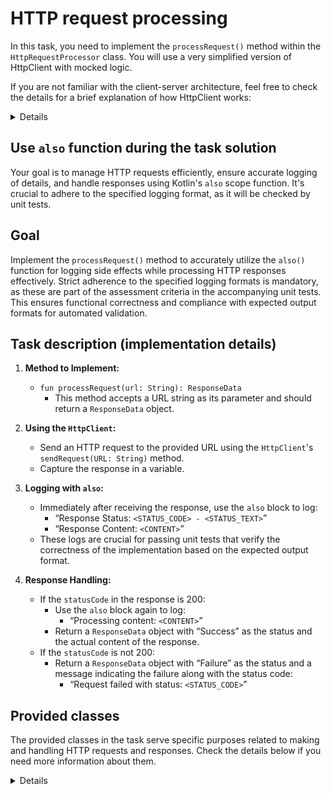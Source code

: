 # HTTP request processing

In this task, you need to implement the `processRequest()` method within the `HttpRequestProcessor` class. You
will use a very simplified version of HttpClient with mocked logic.

If you are not familiar with the client-server architecture, feel free to check the details for a brief explanation of how
HttpClient works:

<details>
In very simple terms, an `HttpClient` is a tool used in programming to communicate over the internet. 
It sends requests to and receives responses from a server using the HTTP protocol, 
which is the standard way of exchanging information on the web.

Here’s a breakdown of how it typically works:

1. **Sending a Request**: When you want to access information from a server (like a webpage, data from a database, or
   other resources), the `HttpClient` sends a request to the server. This request includes the URL (which specifies the
   server's address and the specific page or data you want) and sometimes additional headers or data if needed.

2. **Receiving a Response**: After the server receives and processes the request, it responds to
   the `HttpClient`. This response includes a status code (which tells if the request was successful or not), any data
   requested (like a webpage, image, or other data), and possibly some headers with extra information about the
   response.

3. **Handling the Response**: The `HttpClient` receives this response and processes it according to the needs of the
   application. For example, it might display data on a webpage, store it in a database, or use it in another way.

In essence, an `HttpClient` acts as a messenger, sending requests to and receiving responses from a server, enabling
your applications to interact with different web services seamlessly.
</details>

## Use `also` function during the task solution

Your goal is to manage HTTP requests efficiently, ensure accurate logging of details, and handle responses using
Kotlin's `also` scope function. It's crucial to adhere to the specified logging format, as it will be checked by unit
tests.

## Goal

Implement the `processRequest()` method to accurately utilize the `also()` function for logging side effects while
processing HTTP responses effectively. Strict adherence to the specified logging formats is mandatory, as these are part
of the assessment criteria in the accompanying unit tests. This ensures functional correctness and compliance with
expected output formats for automated validation.

## Task description (implementation details)

1. **Method to Implement:**
    - `fun processRequest(url: String): ResponseData`
        - This method accepts a URL string as its parameter and should return a `ResponseData` object.

2. **Using the `HttpClient`:**
    - Send an HTTP request to the provided URL using the `HttpClient`'s `sendRequest(URL: String)` method.
    - Capture the response in a variable.

3. **Logging with `also`:**
    - Immediately after receiving the response, use the `also` block to log:
        - “Response Status: `<STATUS_CODE> - <STATUS_TEXT>`”
        - “Response Content: `<CONTENT>`”
    - These logs are crucial for passing unit tests that verify the correctness of the implementation based on the
      expected output format.

4. **Response Handling:**
    - If the `statusCode` in the response is 200:
        - Use the `also` block again to log:
            - “Processing content: `<CONTENT>`”
        - Return a `ResponseData` object with “Success” as the status and the actual content of the response.
    - If the `statusCode` is not 200:
        - Return a `ResponseData` object with “Failure” as the status and a message indicating the failure along with
          the status code:
            - “Request failed with status: `<STATUS_CODE>`”

## Provided classes

The provided classes in the task serve specific purposes related to making and handling HTTP requests and responses.
Check the details below if you need more information about them.

<details>
Here's a brief overview of each:

1. **`HttpClient` Interface:**
    - **Purpose**: This interface defines the structure for an HTTP client class. It has one
      method, `sendRequest(url: String): HttpResponse`, which is intended to send an HTTP request to the specified URL
      and return an HTTP response.
    - **Functionality**: It acts as a contract for any class that implements it, ensuring they provide a specific
      implementation of the `sendRequest()` method.

2. **`SimpleHttpClient` Class:**
    - **Purpose**: This class implements the `HttpClient` interface. It simulates the behavior of an HTTP
      client by providing a mock implementation of the `sendRequest()` method.
    - **Functionality**: When the `sendRequest()` method is called, it prints a message indicating the URL to which a
      request is being sent and returns a simulated `HttpResponse` object with hardcoded values (status code 200, status
      text “Success”, and a generic response content). This is useful for testing without needing to connect to an
      actual external server.

3. **`HttpResponse` Data Class:**
    - **Purpose**: This data class represents the structure of an HTTP response.
    - **Functionality**: It holds three properties: `statusCode` (the HTTP status code of the response), `statusText` (a
      textual description of the status code), and `content` (the body of the response, which could be the data
      retrieved from a server). This class allows easy access and manipulation of these properties in the client code.

4. **`ResponseData` Data Class:**
    - **Purpose**: This class is used to format the final output of processing an HTTP request.
    - **Functionality**: It contains two properties: `status`, which indicates the outcome of the request (like “
      Success” or “Failure”), and `contentSummary`, which provides a summary or the actual content of the response. This
      class is useful for encapsulating the result of an HTTP request in a structured form that is easy to log or
      display.

</details>
